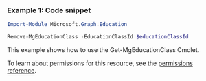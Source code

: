 ### Example 1: Code snippet

```powershellImport-Module Microsoft.Graph.Education

Remove-MgEducationClass -EducationClassId $educationClassId
```
This example shows how to use the Get-MgEducationClass Cmdlet.
To learn about permissions for this resource, see the [permissions reference](/graph/permissions-reference).

